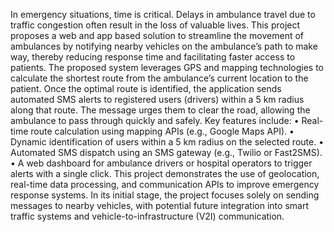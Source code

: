 In emergency situations, time is critical. Delays in ambulance travel due to traffic congestion often result in the loss of valuable lives. This project proposes a web and app based solution to streamline the movement of ambulances by notifying nearby vehicles on the ambulance’s path to make way, thereby reducing response time and facilitating faster access to patients.
The proposed system leverages GPS and mapping technologies to calculate the shortest route from the ambulance’s current location to the patient. Once the optimal route is identified, the application sends automated SMS alerts to registered users (drivers) within a 5 km radius along that route. The message urges them to clear the road, allowing the ambulance to pass through quickly and safely.
Key features include:
	•	Real-time route calculation using mapping APIs (e.g., Google Maps API).
	•	Dynamic identification of users within a 5 km radius on the selected route.
	•	Automated SMS dispatch using an SMS gateway (e.g., Twilio or Fast2SMS).
	•	A web dashboard for ambulance drivers or hospital operators to trigger alerts with a single click.
This project demonstrates the use of geolocation, real-time data processing, and communication APIs to improve emergency response systems. In its initial stage, the project focuses solely on sending messages to nearby vehicles, with potential future integration into smart traffic systems and vehicle-to-infrastructure (V2I) communication.
